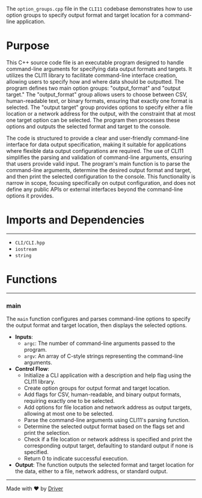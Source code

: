 <!--------------------------------------------------------------------------------->
<!-- IMPORTANT: This file is auto-generated by Driver (https://driver.ai). -------->
<!-- Manual edits may be overwritten on future commits. --------------------------->
<!--------------------------------------------------------------------------------->

The `option_groups.cpp` file in the `CLI11` codebase demonstrates how to use option groups to specify output format and target location for a command-line application.

# Purpose
This C++ source code file is an executable program designed to handle command-line arguments for specifying data output formats and targets. It utilizes the CLI11 library to facilitate command-line interface creation, allowing users to specify how and where data should be outputted. The program defines two main option groups: "output_format" and "output target." The "output_format" group allows users to choose between CSV, human-readable text, or binary formats, ensuring that exactly one format is selected. The "output target" group provides options to specify either a file location or a network address for the output, with the constraint that at most one target option can be selected. The program then processes these options and outputs the selected format and target to the console.

The code is structured to provide a clear and user-friendly command-line interface for data output specification, making it suitable for applications where flexible data output configurations are required. The use of CLI11 simplifies the parsing and validation of command-line arguments, ensuring that users provide valid input. The program's main function is to parse the command-line arguments, determine the desired output format and target, and then print the selected configuration to the console. This functionality is narrow in scope, focusing specifically on output configuration, and does not define any public APIs or external interfaces beyond the command-line options it provides.
# Imports and Dependencies

---
- `CLI/CLI.hpp`
- `iostream`
- `string`


# Functions

---
### main<!-- {{#callable:main}} -->
The `main` function configures and parses command-line options to specify the output format and target location, then displays the selected options.
- **Inputs**:
    - `argc`: The number of command-line arguments passed to the program.
    - `argv`: An array of C-style strings representing the command-line arguments.
- **Control Flow**:
    - Initialize a CLI application with a description and help flag using the CLI11 library.
    - Create option groups for output format and target location.
    - Add flags for CSV, human-readable, and binary output formats, requiring exactly one to be selected.
    - Add options for file location and network address as output targets, allowing at most one to be selected.
    - Parse the command-line arguments using CLI11's parsing function.
    - Determine the selected output format based on the flags set and print the selection.
    - Check if a file location or network address is specified and print the corresponding output target, defaulting to standard output if none is specified.
    - Return 0 to indicate successful execution.
- **Output**: The function outputs the selected format and target location for the data, either to a file, network address, or standard output.



---
Made with ❤️ by [Driver](https://www.driver.ai/)